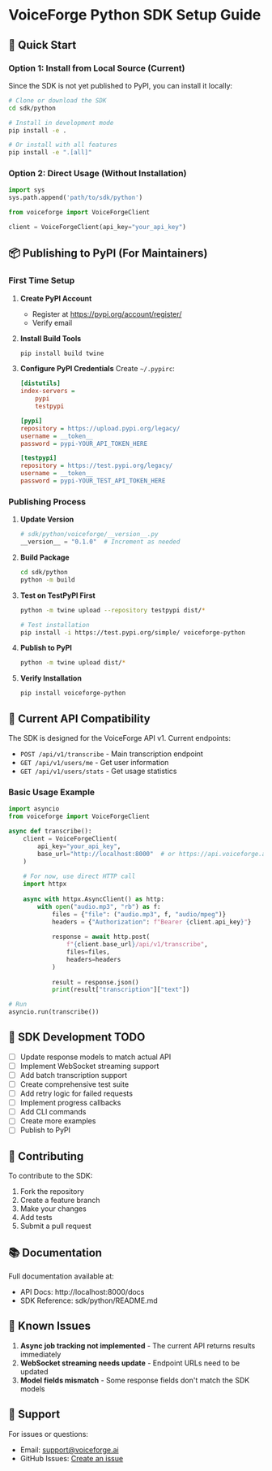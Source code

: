 # VoiceForge Python SDK Setup Guide

## 🚀 Quick Start

### Option 1: Install from Local Source (Current)

Since the SDK is not yet published to PyPI, you can install it locally:

```bash
# Clone or download the SDK
cd sdk/python

# Install in development mode
pip install -e .

# Or install with all features
pip install -e ".[all]"
```

### Option 2: Direct Usage (Without Installation)

```python
import sys
sys.path.append('path/to/sdk/python')

from voiceforge import VoiceForgeClient

client = VoiceForgeClient(api_key="your_api_key")
```

## 📦 Publishing to PyPI (For Maintainers)

### First Time Setup

1. **Create PyPI Account**
   - Register at https://pypi.org/account/register/
   - Verify email

2. **Install Build Tools**
   ```bash
   pip install build twine
   ```

3. **Configure PyPI Credentials**
   Create `~/.pypirc`:
   ```ini
   [distutils]
   index-servers =
       pypi
       testpypi

   [pypi]
   repository = https://upload.pypi.org/legacy/
   username = __token__
   password = pypi-YOUR_API_TOKEN_HERE

   [testpypi]
   repository = https://test.pypi.org/legacy/
   username = __token__
   password = pypi-YOUR_TEST_API_TOKEN_HERE
   ```

### Publishing Process

1. **Update Version**
   ```python
   # sdk/python/voiceforge/__version__.py
   __version__ = "0.1.0"  # Increment as needed
   ```

2. **Build Package**
   ```bash
   cd sdk/python
   python -m build
   ```

3. **Test on TestPyPI First**
   ```bash
   python -m twine upload --repository testpypi dist/*
   
   # Test installation
   pip install -i https://test.pypi.org/simple/ voiceforge-python
   ```

4. **Publish to PyPI**
   ```bash
   python -m twine upload dist/*
   ```

5. **Verify Installation**
   ```bash
   pip install voiceforge-python
   ```

## 🔧 Current API Compatibility

The SDK is designed for the VoiceForge API v1. Current endpoints:

- `POST /api/v1/transcribe` - Main transcription endpoint
- `GET /api/v1/users/me` - Get user information  
- `GET /api/v1/users/stats` - Get usage statistics

### Basic Usage Example

```python
import asyncio
from voiceforge import VoiceForgeClient

async def transcribe():
    client = VoiceForgeClient(
        api_key="your_api_key",
        base_url="http://localhost:8000"  # or https://api.voiceforge.ai
    )
    
    # For now, use direct HTTP call
    import httpx
    
    async with httpx.AsyncClient() as http:
        with open("audio.mp3", "rb") as f:
            files = {"file": ("audio.mp3", f, "audio/mpeg")}
            headers = {"Authorization": f"Bearer {client.api_key}"}
            
            response = await http.post(
                f"{client.base_url}/api/v1/transcribe",
                files=files,
                headers=headers
            )
            
            result = response.json()
            print(result["transcription"]["text"])

# Run
asyncio.run(transcribe())
```

## 📝 SDK Development TODO

- [ ] Update response models to match actual API
- [ ] Implement WebSocket streaming support
- [ ] Add batch transcription support
- [ ] Create comprehensive test suite
- [ ] Add retry logic for failed requests
- [ ] Implement progress callbacks
- [ ] Add CLI commands
- [ ] Create more examples
- [ ] Publish to PyPI

## 🤝 Contributing

To contribute to the SDK:

1. Fork the repository
2. Create a feature branch
3. Make your changes
4. Add tests
5. Submit a pull request

## 📚 Documentation

Full documentation available at:
- API Docs: http://localhost:8000/docs
- SDK Reference: sdk/python/README.md

## 🐛 Known Issues

1. **Async job tracking not implemented** - The current API returns results immediately
2. **WebSocket streaming needs update** - Endpoint URLs need to be updated
3. **Model fields mismatch** - Some response fields don't match the SDK models

## 📧 Support

For issues or questions:
- Email: support@voiceforge.ai
- GitHub Issues: [Create an issue](https://github.com/voiceforge/sdk/issues)